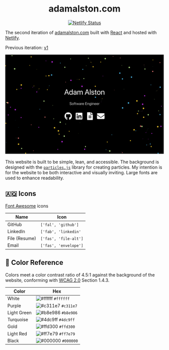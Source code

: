 <h1 align="center">
	adamalston.com
</h1>

<p align="center">
	<a href="https://app.netlify.com/sites/adamalston/deploys" target="_blank">
		<img src="https://api.netlify.com/api/v1/badges/332bbd91-59b7-4091-8781-6f41330399b4/deploy-status" alt="Netlify Status" />
	</a>
</p>

The second iteration of [adamalston.com](https://www.adamalston.com/) built with [React](https://reactjs.org/) and hosted with [Netlify](https://www.netlify.com/).

Previous iteration: [v1](https://github.com/adamalston/v1)

<p align="center">
	<a href="https://www.adamalston.com/" target="_blank">
		<img src="preview.png" alt="Website Preview" />
	</a>
</p>

This website is built to be simple, lean, and accessible. The background is designed with the [`particles.js`](https://github.com/VincentGarreau/particles.js/) library for creating particles. My intention is for the website to be both interactive and visually inviting. Large fonts are used to enhance readability.

## 🇦🇶 Icons

[Font Awesome](https://fontawesome.com/) icons

| Name          | Icon                  |
| ------------- | --------------------- |
| GitHub        | `['fal', 'github']`   |
| LinkedIn      | `['fab', 'linkedin'`  |
| File (Resume) | `['fas', 'file-alt']` |
| Email         | `['fas', 'envelope']` |

## 🎨 Color Reference

Colors meet a color contrast ratio of 4.5:1 against the background of the website, conforming with [WCAG 2.0](https://www.w3.org/TR/WCAG20/) Section 1.4.3.

| Color       | Hex                                                                |
| ----------- | ------------------------------------------------------------------ |
| White       | ![#ffffff](https://via.placeholder.com/10/ffffff?text=+) `#ffffff` |
| Purple      | ![#c311e7](https://via.placeholder.com/10/c311e7?text=+) `#c311e7` |
| Light Green | ![#b8e986](https://via.placeholder.com/10/b8e986?text=+) `#b8e986` |
| Turquoise   | ![#4dc9ff](https://via.placeholder.com/10/4dc9ff?text=+) `#4dc9ff` |
| Gold        | ![#ffd300](https://via.placeholder.com/10/ffd300?text=+) `#ffd300` |
| Light Red   | ![#ff7e79](https://via.placeholder.com/10/ff7e79?text=+) `#ff7e79` |
| Black       | ![#000000](https://via.placeholder.com/10/000000?text=+) `#000000` |
